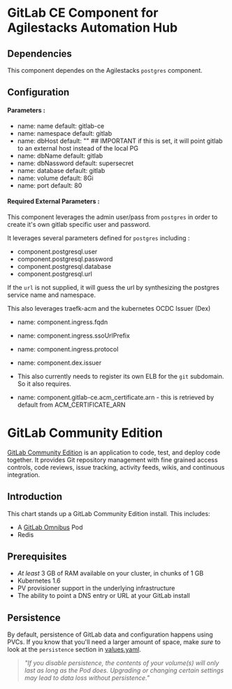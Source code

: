 # GitLab CE Component for Agilestacks Automation Hub


## Dependencies

This component dependes on the Agilestacks `postgres` component. 

## Configuration

#### Parameters : 
* name:    name default: gitlab-ce
* name:    namespace default: gitlab
* name:    dbHost default: "" ## IMPORTANT if this is set, it will point gitlab to an external host instead of the local PG
* name:    dbName default: gitlab
* name:    dbNassword default: supersecret
* name:    database default: gitlab
* name:    volume default: 8Gi
* name:    port default: 80

#### Required External Parameters : 

This component leverages the admin user/pass from `postgres` in order to create it's own gitlab specific user and password. 

It leverages several parameters defined for `postgres` including : 

* component.postgresql.user
* component.postgresql.password
* component.postgresql.database
* component.postgresql.url

If the `url` is not supplied,  it will guess the url by synthesizing the postgres service name and namespace. 

This also leverages traefk-acm and the kubernetes OCDC Issuer (Dex) 

* name: component.ingress.fqdn
* name: component.ingress.ssoUrlPrefix
* name: component.ingress.protocol
* name: component.dex.issuer

* This also currently needs to register its own ELB for the `git` subdomain. So it also requires. 

* name: component.gitlab-ce.acm_certificate.arn - this is retrieved by default from ACM_CERTIFICATE_ARN


# GitLab Community Edition

[GitLab Community Edition](https://about.gitlab.com/) is an application to code, test, and deploy code together. It provides Git repository management with fine grained access controls, code reviews, issue tracking, activity feeds, wikis, and continuous integration. 

## Introduction

This chart stands up a GitLab Community Edition install. This includes:

- A [GitLab Omnibus](https://docs.gitlab.com/omnibus/) Pod
- Redis

## Prerequisites

- _At least_ 3 GB of RAM available on your cluster, in chunks of 1 GB
- Kubernetes 1.6
- PV provisioner support in the underlying infrastructure
- The ability to point a DNS entry or URL at your GitLab install

## Persistence

By default, persistence of GitLab data and configuration happens using PVCs. If you know that you'll need a larger amount of space, make _sure_ to look at the `persistence` section in [values.yaml](values.yaml).

> *"If you disable persistence, the contents of your volume(s) will only last as long as the Pod does. Upgrading or changing certain settings may lead to data loss without persistence."*
